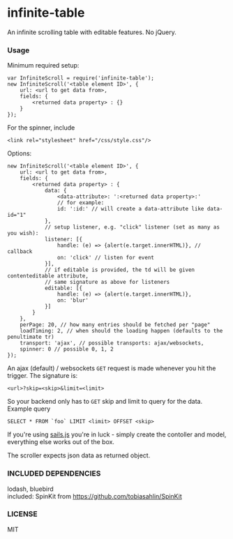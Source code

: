 # infinite-table

An infinite scrolling table with editable features. No jQuery.

### Usage

Minimum required setup:

    var InfiniteScroll = require('infinite-table');
    new InfiniteScroll('<table element ID>', {
        url: <url to get data from>,
        fields: {
            <returned data property> : {}
        }
    });

For the spinner, include 

    <link rel="stylesheet" href="/css/style.css"/>

Options: 
    
    new InfiniteScroll('<table element ID>', {
        url: <url to get data from>,
        fields: {
            <returned data property> : {
                data: {
                    <data-attribute>: ':<returned data property>:'
                    // for example:
                    id: ':id:' // will create a data-attribute like data-id="1"
                },
                // setup listener, e.g. "click" listener (set as many as you wish):
                listener: [{
                    handle: (e) => {alert(e.target.innerHTML)}, // callback
                    on: 'click' // listen for event
                }],
                // if editable is provided, the td will be given contenteditable attribute,
                // same signature as above for listeners
                editable: [{
                    handle: (e) => {alert(e.target.innerHTML)},
                    on: 'blur'
                }]
            }
        },
        perPage: 20, // how many entries should be fetched per "page"
        loadTiming: 2, // when should the loading happen (defaults to the penultimate tr)
        transport: 'ajax', // possible transports: ajax/websockets,
        spinner: 0 // possible 0, 1, 2
    });
   


An ajax (default) / websockets `GET` request is made whenever you hit the trigger. The signature is:
    
    <url>?skip=<skip>&limit=<limit>
    
So your backend only has to `GET` skip and limit to query for the data. 
Example query

    SELECT * FROM `foo` LIMIT <limit> OFFSET <skip>
    
If you're using [sails.js](https://github.com/balderdashy/sails) you're in luck - simply create the contoller and model,
everything else works out of the box.
    
The scroller expects json data as returned object.    
   
### INCLUDED DEPENDENCIES
    
lodash, bluebird    
included: SpinKit from https://github.com/tobiasahlin/SpinKit
    
### LICENSE

MIT